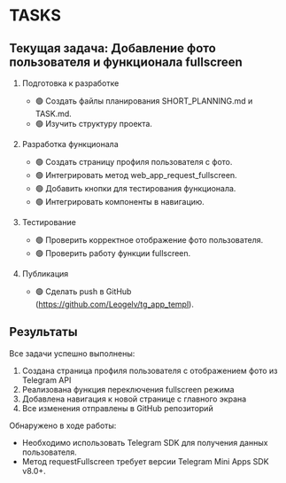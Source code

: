 # TASKS

## Текущая задача: Добавление фото пользователя и функционала fullscreen

1. Подготовка к разработке
   - 🟢 Создать файлы планирования SHORT_PLANNING.md и TASK.md.
   - 🟢 Изучить структуру проекта.

2. Разработка функционала
   - 🟢 Создать страницу профиля пользователя с фото.
   - 🟢 Интегрировать метод web_app_request_fullscreen.
   - 🟢 Добавить кнопки для тестирования функционала.
   - 🟢 Интегрировать компоненты в навигацию.

3. Тестирование
   - 🟢 Проверить корректное отображение фото пользователя.
   - 🟢 Проверить работу функции fullscreen.

4. Публикация
   - 🟢 Сделать push в GitHub (https://github.com/Leogelv/tg_app_templ).

## Результаты

Все задачи успешно выполнены:
1. Создана страница профиля пользователя с отображением фото из Telegram API
2. Реализована функция переключения fullscreen режима
3. Добавлена навигация к новой странице с главного экрана
4. Все изменения отправлены в GitHub репозиторий

Обнаружено в ходе работы:
- Необходимо использовать Telegram SDK для получения данных пользователя.
- Метод requestFullscreen требует версии Telegram Mini Apps SDK v8.0+. 